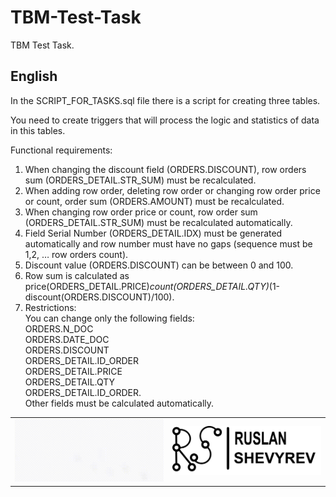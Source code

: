 # TBM-Test-Task

TBM Test Task.

## English

In the SCRIPT_FOR_TASKS.sql file there is a script for creating three tables.

You need to create triggers that will process the logic and statistics of data in this tables.

Functional requirements:
1) When changing the discount field (ORDERS.DISCOUNT), row orders sum (ORDERS_DETAIL.STR_SUM) must be recalculated.
2) When adding row order, deleting row order or changing row order price or count, order sum (ORDERS.AMOUNT) must be recalculated.
3) When changing row order price or count, row order sum (ORDERS_DETAIL.STR_SUM) must be recalculated automatically.
4) Field Serial Number (ORDERS_DETAIL.IDX) must be generated automatically and row number must have no gaps (sequence must be 1,2, … row orders count).
5) Discount value (ORDERS.DISCOUNT) can be between 0 and 100.
6) Row sum is calculated as price(ORDERS_DETAIL.PRICE)*count(ORDERS_DETAIL.QTY)*(1-discount(ORDERS.DISCOUNT)/100).
7) Restrictions:\
	You can change only the following fields:\
		ORDERS.N_DOC\
		ORDERS.DATE_DOC\
		ORDERS.DISCOUNT\
		ORDERS_DETAIL.ID_ORDER\
		ORDERS_DETAIL.PRICE\
		ORDERS_DETAIL.QTY\
		ORDERS_DETAIL.ID_ORDER.\
	Other fields must be calculated automatically.
	
<table>
	<tr>
		<td valign="center" width="49%"><img src="https://github.com/Ruslan-Shevyrev/Ruslan-Shevyrev/blob/main/logoRS/logo_mini.gif" title="logo"></td>
		<td valign="center" width="49%"><img src="https://github.com/Ruslan-Shevyrev/Ruslan-Shevyrev/blob/main/logoRS/logoRS_FULL.png" title="RuslanShevyrev"></td>
	</tr>
</table>